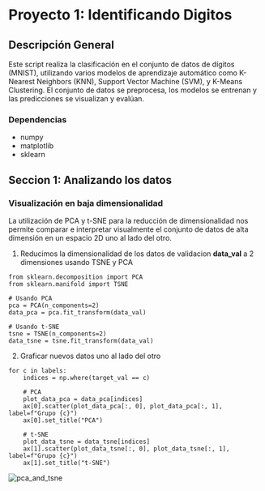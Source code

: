 # Proyecto 1: Identificando Digitos

## Descripción General
Este script realiza la clasificación en el conjunto de datos de dígitos (MNIST), utilizando varios modelos de aprendizaje automático como K-Nearest Neighbors (KNN), Support Vector Machine (SVM), y K-Means Clustering. El conjunto de datos se preprocesa, los modelos se entrenan y las predicciones se visualizan y evalúan.

### Dependencias
- numpy
- matplotlib
- sklearn

## Seccion 1: Analizando los datos
### Visualización en baja dimensionalidad
La utilización de PCA y t-SNE para la reducción de dimensionalidad nos permite comparar e interpretar visualmente el conjunto de datos de alta dimensión en un espacio 2D uno al lado del otro.
1. Reducimos la dimensionalidad de los datos de validacion **data_val** a 2 dimensiones usando TSNE y PCA
```
from sklearn.decomposition import PCA
from sklearn.manifold import TSNE

# Usando PCA
pca = PCA(n_components=2)
data_pca = pca.fit_transform(data_val)

# Usando t-SNE
tsne = TSNE(n_components=2)
data_tsne = tsne.fit_transform(data_val)
``` 
2. Graficar nuevos datos uno al lado del otro
```
for c in labels:
    indices = np.where(target_val == c)
    
    # PCA
    plot_data_pca = data_pca[indices]
    ax[0].scatter(plot_data_pca[:, 0], plot_data_pca[:, 1], label=f"Grupo {c}")
    ax[0].set_title("PCA")
    
    # t-SNE
    plot_data_tsne = data_tsne[indices]
    ax[1].scatter(plot_data_tsne[:, 0], plot_data_tsne[:, 1], label=f"Grupo {c}")
    ax[1].set_title("t-SNE")
``` 
![pca_and_tsne](https://github.com/DiegoMarin11/SI23_losPimpollos/assets/108961521/7597b5b8-262b-4740-aad8-edb0f00b561d)
